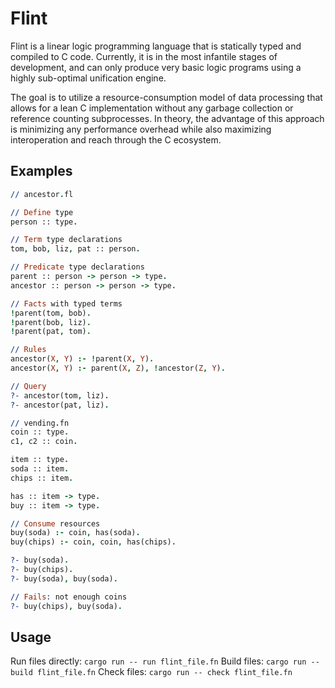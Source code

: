 # Flint

Flint is a linear logic programming language that is statically typed and compiled to C code.
Currently, it is in the most infantile stages of development, and can only produce very basic logic programs using a highly sub-optimal unification engine.

The goal is to utilize a resource-consumption model of data processing that allows for a lean C implementation without any garbage collection or reference counting subprocesses. In theory, the advantage of this approach is minimizing any performance overhead while also maximizing interoperation and reach through the C ecosystem.

## Examples

```prolog
// ancestor.fl

// Define type
person :: type.

// Term type declarations
tom, bob, liz, pat :: person.

// Predicate type declarations
parent :: person -> person -> type.
ancestor :: person -> person -> type.

// Facts with typed terms
!parent(tom, bob).
!parent(bob, liz).
!parent(pat, tom).

// Rules
ancestor(X, Y) :- !parent(X, Y).
ancestor(X, Y) :- parent(X, Z), !ancestor(Z, Y).

// Query
?- ancestor(tom, liz).
?- ancestor(pat, liz).
```

```prolog
// vending.fn
coin :: type.                
c1, c2 :: coin.

item :: type.
soda :: item.
chips :: item.

has :: item -> type.          
buy :: item -> type. 

// Consume resources
buy(soda) :- coin, has(soda).
buy(chips) :- coin, coin, has(chips).

?- buy(soda).
?- buy(chips).
?- buy(soda), buy(soda).

// Fails: not enough coins
?- buy(chips), buy(soda).
```

## Usage
Run files directly:
`cargo run -- run flint_file.fn`
Build files:
`cargo run -- build flint_file.fn`
Check files:
`cargo run -- check flint_file.fn`